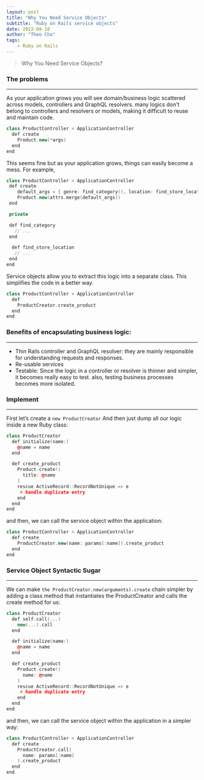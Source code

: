 ```yaml
---
layout: post
title: "Why You Need Service Objects"
subtitle: "Ruby on Rails service objects"
date: 2022-08-10
author: "Theo Cha"
tags:
    - Ruby on Rails
---
```



> Why You Need Service Objects?

### The problems
----------------------------------------
As your application grows you will see domain/business logic scattered across models, controllers and GraphQL resolvers. many logics don't belong to controllers and resolvers or models, making it difficult to reuse and maintain code.

```cpp
class ProductController < ApplicationController
  def create
    Product.new(*args)
  end
end
```
This seems fine but as your application grows, things can easily become a mess. For example,

```cpp
class ProductController < ApplicationController
 def create
    default_args = { genre: find_category(), location: find_store_location() }
    Product.new(attrs.merge(default_args))
 end

 private

 def find_category
   // ...
 end

  def find_store_location
   // ...
 end
end
```

Service objects allow you to extract this logic into a separate class. This simplifies the code in a better way.

```cpp
class ProductController < ApplicationController
  def
    ProductCreator.create_product
  end
end

```

### Benefits of encapsulating business logic:
----------------------------------------

- Thin Rails controller and GraphQL resolver: they are mainly responsible for understanding requests and responses.
- Re-usable services
- Testable: Since the logic in a controller or resolver is thinner and simpler, it becomes really easy to test. also,  testing business processes becomes more isolated.


### Implement
----------------------------------------

First let’s create a `new ProductCreator` And then just dump all our logic inside a new Ruby class:

```cpp
class ProductCreator
  def initialize(name:)
    @name = name
  end

  def create_product
    Product.create!(
      title: @name
    )
    rescue ActiveRecord::RecordNotUnique => e
     # handle duplicate entry
    end
  end
end

```

and then, we can call the service object within the application:

```cpp
class ProductController < ApplicationController
  def create
    ProductCreator.new(name: params[:name]).create_product
  end
end
```

### Service Object Syntactic Sugar
----------------------------------------

We can make `the ProductCreator.new(arguments).create` chain simpler by adding a class method that instantiates the ProductCreator and calls the create method for us:

```cpp
class ProductCreator
  def self.call(...)
    new(...).call
  end

  def initialize(name:)
    @name = name
  end

  def create_product
    Product.create!(
      name: @name
    )
    rescue ActiveRecord::RecordNotUnique => e
     # handle duplicate entry
    end
  end
end
```

and then, we can call the service object within the application in a simpler way:

```cpp
class ProductController < ApplicationController
  def create
    ProductCreator.call(
      name: params[:name]
    ).create_product
  end
end
```








